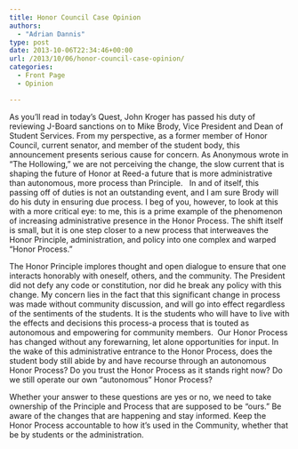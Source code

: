 ```yaml
---
title: Honor Council Case Opinion
authors: 
  - "Adrian Dannis"
type: post
date: 2013-10-06T22:34:46+00:00
url: /2013/10/06/honor-council-case-opinion/
categories:
  - Front Page
  - Opinion

---
```

As you’ll read in today’s Quest, John Kroger has passed his duty of reviewing J-Board sanctions on to Mike Brody, Vice President and Dean of Student Services. From my perspective, as a former member of Honor Council, current senator, and member of the student body, this announcement presents serious cause for concern. As Anonymous wrote in “The Hollowing,” we are not perceiving the change, the slow current that is shaping the future of Honor at Reed-a future that is more administrative than autonomous, more process than Principle.   In and of itself, this passing off of duties is not an outstanding event, and I am sure Brody will do his duty in ensuring due process. I beg of you, however, to look at this with a more critical eye: to me, this is a prime example of the phenomenon of increasing administrative presence in the Honor Process. The shift itself is small, but it is one step closer to a new process that interweaves the Honor Principle, administration, and policy into one complex and warped “Honor Process.&#8221;

The Honor Principle implores thought and open dialogue to ensure that one interacts honorably with oneself, others, and the community. The President did not defy any code or constitution, nor did he break any policy with this change. My concern lies in the fact that this significant change in process was made without community discussion, and will go into effect regardless of the sentiments of the students. It is the students who will have to live with the effects and decisions this process-a process that is touted as autonomous and empowering for community members.  Our Honor Process has changed without any forewarning, let alone opportunities for input. In the wake of this administrative entrance to the Honor Process, does the student body still abide by and have recourse through an autonomous Honor Process? Do you trust the Honor Process as it stands right now? Do we still operate our own &#8220;autonomous&#8221; Honor Process?

Whether your answer to these questions are yes or no, we need to take ownership of the Principle and Process that are supposed to be &#8220;ours.&#8221; Be aware of the changes that are happening and stay informed. Keep the Honor Process accountable to how it&#8217;s used in the Community, whether that be by students or the administration.